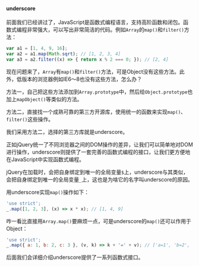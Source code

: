 #### underscore

前面我们已经讲过了，JavaScript是函数式编程语言，支持高阶函数和闭包。函数式编程非常强大，可以写出非常简洁的代码。例如`Array`的`map()`和`filter()`方法：

```javascript
var a1 = [1, 4, 9, 16];
var a2 = a1.map(Math.sqrt); // [1, 2, 3, 4]
var a3 = a2.filter((x) => { return x % 2 === 0; }); // [2, 4]
```

现在问题来了，`Array`有`map()`和`filter()`方法，可是Object没有这些方法。此外，低版本的浏览器例如IE6～8也没有这些方法，怎么办？

方法一，自己把这些方法添加到`Array.prototype`中，然后给`Object.prototype`也加上`mapObject()`等类似的方法。

方法二，直接找一个成熟可靠的第三方开源库，使用统一的函数来实现`map()`、`filter()`这些操作。

我们采用方法二，选择的第三方库就是underscore。

正如jQuery统一了不同浏览器之间的DOM操作的差异，让我们可以简单地对DOM进行操作，underscore则提供了一套完善的函数式编程的接口，让我们更方便地在JavaScript中实现函数式编程。

jQuery在加载时，会把自身绑定到唯一的全局变量`$`上，underscore与其类似，会把自身绑定到唯一的全局变量`_`上，这也是为啥它的名字叫underscore的原因。

用underscore实现`map()`操作如下：

```javascript
'use strict';
_.map([1, 2, 3], (x) => x * x); // [1, 4, 9]
```

咋一看比直接用`Array.map()`要麻烦一点，可是underscore的`map()`还可以作用于Object：

```javascript
'use strict';
_.map({ a: 1, b: 2, c: 3 }, (v, k) => k + '=' + v); // ['a=1', 'b=2', 'c=3']
```

后面我们会详细介绍underscore提供了一系列函数式接口。
